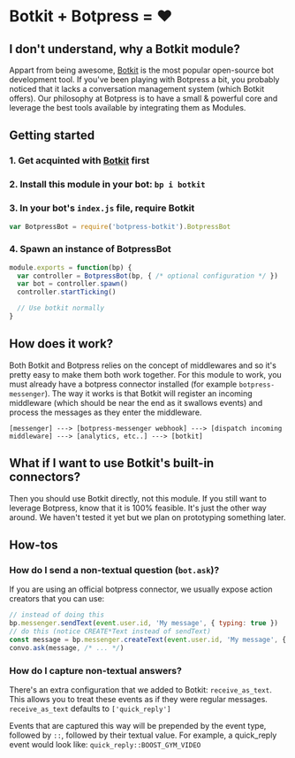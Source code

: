 # Botkit + Botpress = ❤️

## I don't understand, why a Botkit module?

Appart from being awesome, [Botkit](https://github.com/howdyai/botkit) is the most popular open-source bot development tool. If you've been playing with Botpress a bit, you probably noticed that it lacks a conversation management system (which Botkit offers). Our philosophy at Botpress is to have a small & powerful core and leverage the best tools available by integrating them as Modules.

## Getting started

### 1. Get acquinted with [Botkit](https://github.com/howdyai/botkit) first
### 2. Install this module in your bot: `bp i botkit`
### 3. In your bot's `index.js` file, require Botkit

```js
var BotpressBot = require('botpress-botkit').BotpressBot
```

### 4. Spawn an instance of BotpressBot

```js
module.exports = function(bp) {
  var controller = BotpressBot(bp, { /* optional configuration */ })
  var bot = controller.spawn()
  controller.startTicking()

  // Use botkit normally
}
```

## How does it work?

Both Botkit and Botpress relies on the concept of middlewares and so it's pretty easy to make them both work together. For this module to work, you must already have a botpress connector installed (for example `botpress-messenger`). The way it works is that Botkit will register an incoming middleware (which should be near the end as it swallows events) and process the messages as they enter the middleware.

```
[messenger] ---> [botpress-messenger webhook] ---> [dispatch incoming middleware] ---> [analytics, etc..] ---> [botkit]
```

## What if I want to use Botkit's built-in connectors?

Then you should use Botkit directly, not this module. If you still want to leverage Botpress, know that it is 100% feasible. It's just the other way around. We haven't tested it yet but we plan on prototyping something later.

## How-tos

### How do I send a non-textual question (`bot.ask`)?

If you are using an official botpress connector, we usually expose action creators that you can use:

```js
// instead of doing this
bp.messenger.sendText(event.user.id, 'My message', { typing: true })
// do this (notice CREATE*Text instead of sendText)
const message = bp.messenger.createText(event.user.id, 'My message', { typing: true })
convo.ask(message, /* ... */)
```

### How do I capture non-textual answers?

There's an extra configuration that we added to Botkit: `receive_as_text`. This allows you to treat these events as if they were regular messages. `receive_as_text` defaults to `['quick_reply']`

Events that are captured this way will be prepended by the event type, followed by `::`, followed by their textual value. For example, a quick_reply event would look like: `quick_reply::BOOST_GYM_VIDEO`